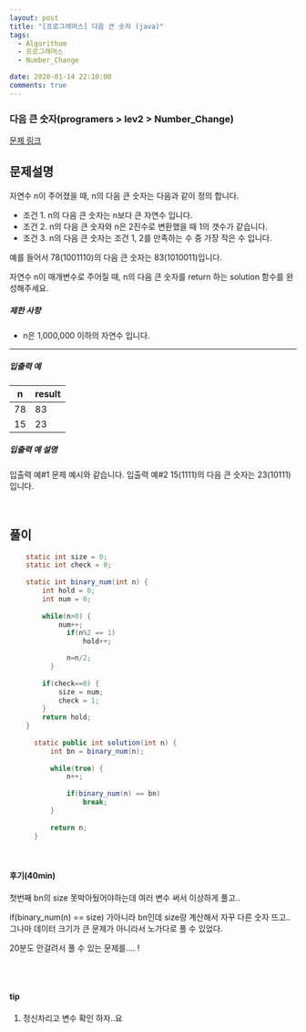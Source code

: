 ```yaml
---
layout: post
title: "[프로그래머스] 다음 큰 숫자 (java)"
tags:
  - Algorithum
  - 프로그래머스
  - Number_Change

date: 2020-01-14 22:10:00
comments: true
---
```




###  다음 큰 숫자(programers > lev2 > Number_Change)

[문제 링크](https://programmers.co.kr/learn/courses/30/lessons/12911 )

## 문제설명

자연수 n이 주어졌을 때, n의 다음 큰 숫자는 다음과 같이 정의 합니다.

- 조건 1. n의 다음 큰 숫자는 n보다 큰 자연수 입니다.
- 조건 2. n의 다음 큰 숫자와 n은 2진수로 변환했을 때 1의 갯수가 같습니다.
- 조건 3. n의 다음 큰 숫자는 조건 1, 2를 만족하는 수 중 가장 작은 수 입니다.

예를 들어서 78(1001110)의 다음 큰 숫자는 83(1010011)입니다.

자연수 n이 매개변수로 주어질 때, n의 다음 큰 숫자를 return 하는 solution 함수를 완성해주세요.

##### 제한 사항

- n은 1,000,000 이하의 자연수 입니다.

------

##### 입출력 예

| n    | result |
| ---- | ------ |
| 78   | 83     |
| 15   | 23     |

##### 입출력 예 설명

입출력 예#1
문제 예시와 같습니다.
입출력 예#2
15(1111)의 다음 큰 숫자는 23(10111)입니다.

<br>

## 풀이

```java
	static int size = 0;
	static int check = 0;
	
	static int binary_num(int n) {
	    int hold = 0;
	    int num = 0;
	    
	    while(n>0) {
	    	num++;
	    	  if(n%2 == 1)
	    		  hold++;

	    	  n=n/2;
	      }
	    
	    if(check==0) {
	    	size = num;
	    	check = 1;
	    }
	    return hold; 
	}
	
	  static public int solution(int n) {	      
	      int bn = binary_num(n);
	      
		  while(true) {
			  n++;
			  
			  if(binary_num(n) == bn)
				  break;
		  }
	      
	      return n;
	  }
```

<br>

#### 후기(40min)

첫번째 bn의 size 못박아뒀어야하는데 여러 변수 써서 이상하게 풀고..<br>

if(binary_num(n) == size) 가아니라 bn인데 size랑 계산해서 자꾸 다른 숫자 뜨고..  그나마 데이터 크기가 큰 문제가 아니라서 노가다로 풀 수 있었다.<br>

20분도 안걸려서 풀 수 있는 문제를.... !

<br>

<br>

#### tip

1. 정신차리고 변수 확인 하자..요

<br>
